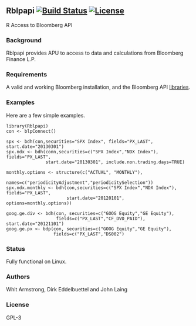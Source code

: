 
## Rblpapi [![Build Status](https://travis-ci.org/eddelbuettel/Rblpapi.png)](https://travis-ci.org/eddelbuettel/Rblpapi) [![License](http://img.shields.io/badge/license-GPL%20%28%3E=%202%29-brightgreen.svg?style=flat)](http://www.gnu.org/licenses/gpl-3.0.html)

R Access to Bloomberg API

### Background

Rblpapi provides APU to access to data and calculations from Bloomberg
Finance L.P.  

### Requirements

A valid and working Bloomberg installation, and the Bloomberg API
[libraries](http://www.bloomberglabs.com/api/libraries/).

### Examples

Here are a few simple examples.

```{.r}
library(Rblpapi)
con <- blpConnect()

spx <- bdh(con,securities="SPX Index", fields="PX_LAST", start.date="20130301")
spx.ndx <- bdh(conn,securities=c("SPX Index","NDX Index"), fields="PX_LAST",
               start.date="20130301", include.non.trading.days=TRUE)

monthly.options <- structure(c("ACTUAL", "MONTHLY"),
                             names=c("periodicityAdjustment","periodicitySelection"))
spx.ndx.monthly <- bdh(con,securities=c("SPX Index","NDX Index"), fields="PX_LAST",
                       start.date="20120101", options=monthly.options))

goog.ge.div <- bdh(con, securities=c("GOOG Equity","GE Equity"),
                   fields=c("PX_LAST","CF_DVD_PAID"), start.date="20121101")
goog.ge.px <- bdp(con, securities=c("GOOG Equity","GE Equity"),
                  fields=c("PX_LAST","DS002")
```

### Status

Fully functional on Linux. 

### Authors

Whit Armstrong, Dirk Eddelbuettel and John Laing

### License

GPL-3

